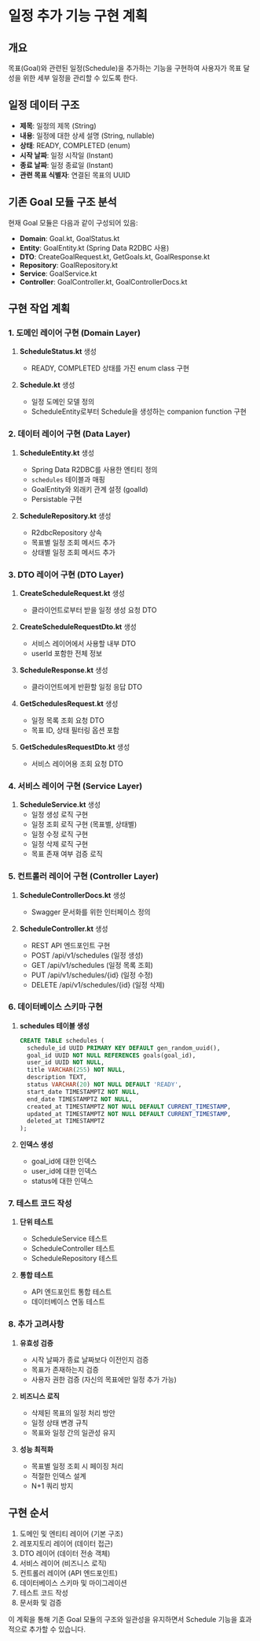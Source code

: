 # 일정 추가 기능 구현 계획

## 개요
목표(Goal)와 관련된 일정(Schedule)을 추가하는 기능을 구현하여 사용자가 목표 달성을 위한 세부 일정을 관리할 수 있도록 한다.

## 일정 데이터 구조
- **제목**: 일정의 제목 (String)
- **내용**: 일정에 대한 상세 설명 (String, nullable)
- **상태**: READY, COMPLETED (enum)
- **시작 날짜**: 일정 시작일 (Instant)
- **종료 날짜**: 일정 종료일 (Instant)
- **관련 목표 식별자**: 연결된 목표의 UUID

## 기존 Goal 모듈 구조 분석
현재 Goal 모듈은 다음과 같이 구성되어 있음:
- **Domain**: Goal.kt, GoalStatus.kt
- **Entity**: GoalEntity.kt (Spring Data R2DBC 사용)
- **DTO**: CreateGoalRequest.kt, GetGoals.kt, GoalResponse.kt
- **Repository**: GoalRepository.kt
- **Service**: GoalService.kt
- **Controller**: GoalController.kt, GoalControllerDocs.kt

## 구현 작업 계획

### 1. 도메인 레이어 구현 (Domain Layer)
1. **ScheduleStatus.kt** 생성
   - READY, COMPLETED 상태를 가진 enum class 구현

2. **Schedule.kt** 생성
   - 일정 도메인 모델 정의
   - ScheduleEntity로부터 Schedule을 생성하는 companion function 구현

### 2. 데이터 레이어 구현 (Data Layer)
1. **ScheduleEntity.kt** 생성
   - Spring Data R2DBC를 사용한 엔티티 정의
   - `schedules` 테이블과 매핑
   - GoalEntity와 외래키 관계 설정 (goalId)
   - Persistable<UUID> 구현

2. **ScheduleRepository.kt** 생성
   - R2dbcRepository 상속
   - 목표별 일정 조회 메서드 추가
   - 상태별 일정 조회 메서드 추가

### 3. DTO 레이어 구현 (DTO Layer)
1. **CreateScheduleRequest.kt** 생성
   - 클라이언트로부터 받을 일정 생성 요청 DTO

2. **CreateScheduleRequestDto.kt** 생성
   - 서비스 레이어에서 사용할 내부 DTO
   - userId 포함한 전체 정보

3. **ScheduleResponse.kt** 생성
   - 클라이언트에게 반환할 일정 응답 DTO

4. **GetSchedulesRequest.kt** 생성
   - 일정 목록 조회 요청 DTO
   - 목표 ID, 상태 필터링 옵션 포함

5. **GetSchedulesRequestDto.kt** 생성
   - 서비스 레이어용 조회 요청 DTO

### 4. 서비스 레이어 구현 (Service Layer)
1. **ScheduleService.kt** 생성
   - 일정 생성 로직 구현
   - 일정 조회 로직 구현 (목표별, 상태별)
   - 일정 수정 로직 구현
   - 일정 삭제 로직 구현
   - 목표 존재 여부 검증 로직

### 5. 컨트롤러 레이어 구현 (Controller Layer)
1. **ScheduleControllerDocs.kt** 생성
   - Swagger 문서화를 위한 인터페이스 정의

2. **ScheduleController.kt** 생성
   - REST API 엔드포인트 구현
   - POST /api/v1/schedules (일정 생성)
   - GET /api/v1/schedules (일정 목록 조회)
   - PUT /api/v1/schedules/{id} (일정 수정)
   - DELETE /api/v1/schedules/{id} (일정 삭제)

### 6. 데이터베이스 스키마 구현
1. **schedules 테이블 생성**
   ```sql
   CREATE TABLE schedules (
     schedule_id UUID PRIMARY KEY DEFAULT gen_random_uuid(),
     goal_id UUID NOT NULL REFERENCES goals(goal_id),
     user_id UUID NOT NULL,
     title VARCHAR(255) NOT NULL,
     description TEXT,
     status VARCHAR(20) NOT NULL DEFAULT 'READY',
     start_date TIMESTAMPTZ NOT NULL,
     end_date TIMESTAMPTZ NOT NULL,
     created_at TIMESTAMPTZ NOT NULL DEFAULT CURRENT_TIMESTAMP,
     updated_at TIMESTAMPTZ NOT NULL DEFAULT CURRENT_TIMESTAMP,
     deleted_at TIMESTAMPTZ
   );
   ```

2. **인덱스 생성**
   - goal_id에 대한 인덱스
   - user_id에 대한 인덱스
   - status에 대한 인덱스

### 7. 테스트 코드 작성
1. **단위 테스트**
   - ScheduleService 테스트
   - ScheduleController 테스트
   - ScheduleRepository 테스트

2. **통합 테스트**
   - API 엔드포인트 통합 테스트
   - 데이터베이스 연동 테스트

### 8. 추가 고려사항
1. **유효성 검증**
   - 시작 날짜가 종료 날짜보다 이전인지 검증
   - 목표가 존재하는지 검증
   - 사용자 권한 검증 (자신의 목표에만 일정 추가 가능)

2. **비즈니스 로직**
   - 삭제된 목표의 일정 처리 방안
   - 일정 상태 변경 규칙
   - 목표와 일정 간의 일관성 유지

3. **성능 최적화**
   - 목표별 일정 조회 시 페이징 처리
   - 적절한 인덱스 설계
   - N+1 쿼리 방지

## 구현 순서
1. 도메인 및 엔티티 레이어 (기본 구조)
2. 레포지토리 레이어 (데이터 접근)
3. DTO 레이어 (데이터 전송 객체)
4. 서비스 레이어 (비즈니스 로직)
5. 컨트롤러 레이어 (API 엔드포인트)
6. 데이터베이스 스키마 및 마이그레이션
7. 테스트 코드 작성
8. 문서화 및 검증

이 계획을 통해 기존 Goal 모듈의 구조와 일관성을 유지하면서 Schedule 기능을 효과적으로 추가할 수 있습니다.